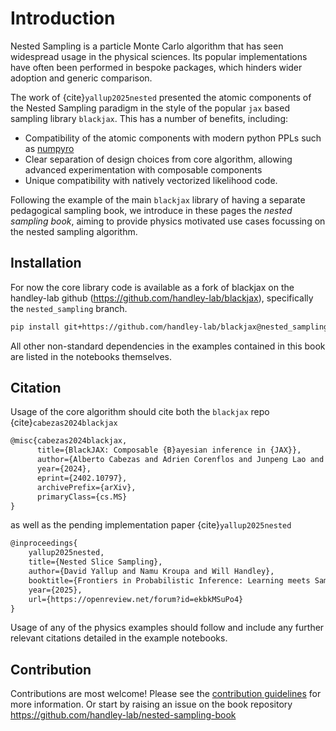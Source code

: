 # Introduction

Nested Sampling is a particle Monte Carlo algorithm that has seen widespread usage in the physical sciences. Its popular implementations have often been performed in bespoke packages, which hinders wider adoption and generic comparison.

The work of {cite}`yallup2025nested` presented the atomic components of the Nested Sampling paradigm in the style of the popular `jax` based sampling library `blackjax`. This has a number of benefits, including:
- Compatibility of the atomic components with modern python PPLs such as [numpyro](https://num.pyro.ai/en/latest/index.html#)
- Clear separation of design choices from core algorithm, allowing advanced experimentation with composable components
- Unique compatibility with natively vectorized likelihood code.

Following the example of the main `blackjax` library of having a separate pedagogical sampling book, we introduce in these pages the _nested sampling book_, aiming to provide physics motivated use cases focussing on the nested sampling algorithm.

## Installation

For now the core library code is available as a fork of blackjax on the handley-lab github (https://github.com/handley-lab/blackjax), specifically the `nested_sampling` branch.

```bash
pip install git+https://github.com/handley-lab/blackjax@nested_sampling
```

All other non-standard dependencies in the examples contained in this book are listed in the notebooks themselves.

## Citation
Usage of the core algorithm should cite both the `blackjax` repo {cite}`cabezas2024blackjax`

```latex
@misc{cabezas2024blackjax,
      title={BlackJAX: Composable {B}ayesian inference in {JAX}},
      author={Alberto Cabezas and Adrien Corenflos and Junpeng Lao and Rémi Louf},
      year={2024},
      eprint={2402.10797},
      archivePrefix={arXiv},
      primaryClass={cs.MS}
}
```

as well as the pending implementation paper {cite}`yallup2025nested`

```latex
@inproceedings{
    yallup2025nested,
    title={Nested Slice Sampling},
    author={David Yallup and Namu Kroupa and Will Handley},
    booktitle={Frontiers in Probabilistic Inference: Learning meets Sampling},
    year={2025},
    url={https://openreview.net/forum?id=ekbkMSuPo4}
}
```

Usage of any of the physics examples should follow and include any further relevant citations detailed in the example notebooks.

## Contribution

Contributions are most welcome! Please see the [contribution guidelines](https://github.com/handley-lab/nested-sampling-book/blob/main/CONTRIBUTING.md) for more information. Or start by raising an issue on the book repository https://github.com/handley-lab/nested-sampling-book

```{tableofcontents}
```

